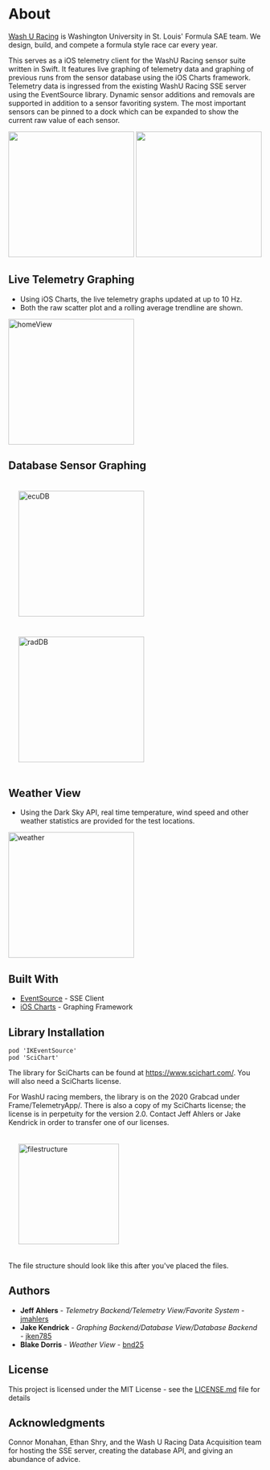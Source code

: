# About

<a href="https://sae.wustl.edu/">Wash U Racing<a/> is Washington University in St. Louis' Formula SAE team. We design, build, and compete a formula style race car every year.

This serves as a iOS telemetry client for the WashU Racing sensor suite written in Swift. It features live graphing of telemetry data and graphing of previous runs from the sensor database using the iOS Charts framework. Telemetry data is ingressed from the existing WashU Racing SSE server using the EventSource library. Dynamic sensor additions and removals are supported in addition to a sensor favoriting system. The most important sensors can be pinned to a dock which can be expanded to show the current raw value of each sensor.

<img src="https://raw.githubusercontent.com/jmahlers/TelemetryApp/Beta/ReadmeAssets/WashuRacingTelemetry_1.gif" width="250"/> <img src="https://raw.githubusercontent.com/jmahlers/TelemetryApp/Beta/ReadmeAssets/dockView.gif" width="250"/> 

## Live Telemetry Graphing

* Using iOS Charts, the live telemetry graphs updated at up to 10 Hz.
* Both the raw scatter plot and a rolling average trendline are shown.

<img width="250" alt="homeView" src="https://raw.githubusercontent.com/jmahlers/TelemetryApp/Beta/ReadmeAssets/homeView.PNG">

## Database Sensor Graphing

<img width="250" alt="ecuDB" style="padding: 20px;" src="https://raw.githubusercontent.com/jmahlers/TelemetryApp/Beta/ReadmeAssets/ecuDB.PNG"> <img width="250" alt="radDB" style="padding: 20px;" src="https://raw.githubusercontent.com/jmahlers/TelemetryApp/Beta/ReadmeAssets/radDB.PNG">

## Weather View

* Using the Dark Sky API, real time temperature, wind speed and other weather statistics are provided for the test locations.

<img width="250" alt="weather" src="https://raw.githubusercontent.com/jmahlers/TelemetryApp/Beta/ReadmeAssets/weather.PNG">

## Built With

* [EventSource](https://github.com/inaka/EventSource) - SSE Client
* [iOS Charts](https://www.scichart.com/) - Graphing Framework

## Library Installation
    pod 'IKEventSource'
    pod 'SciChart'
The library for SciCharts can be found at <https://www.scichart.com/>. You will also need a SciCharts license.

For WashU racing members, the library is on the 2020 Grabcad under Frame/TelemetryApp/. There is also a copy of my SciCharts license; the license is in perpetuity for the version 2.0.
Contact Jeff Ahlers or Jake Kendrick in order to transfer one of our licenses.

<img width="200" alt="filestructure" style="padding: 20px;" src="https://raw.githubusercontent.com/jmahlers/TelemetryApp/Beta/ReadmeAssets/filestructure.png">

The file structure should look like this after you've placed the files.

## Authors

* **Jeff Ahlers** - *Telemetry Backend/Telemetry View/Favorite System* - [jmahlers](https://github.com/jmahlers)
* **Jake Kendrick** - *Graphing Backend/Database View/Database Backend* - [jken785](https://github.com/jken785)
* **Blake Dorris** - *Weather View* - [bnd25](https://github.com/bnd25)

## License

This project is licensed under the MIT License - see the [LICENSE.md](LICENSE.md) file for details

## Acknowledgments

Connor Monahan, Ethan Shry, and the Wash U Racing Data Acquisition team for hosting the SSE server, creating the database API, and giving an abundance of advice.
